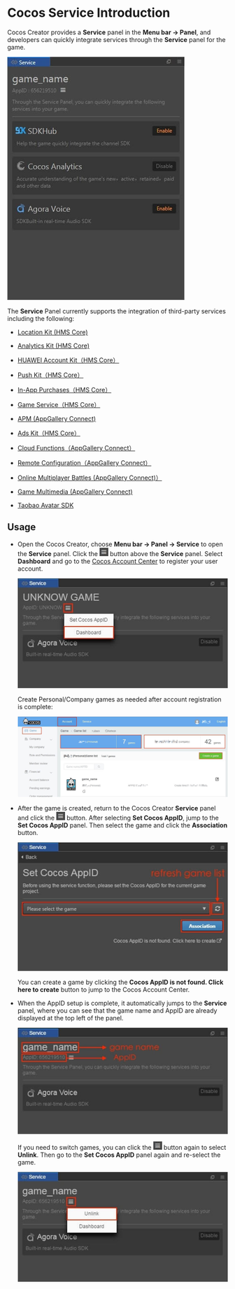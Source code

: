 # Cocos Service Introduction

Cocos Creator provides a **Service** panel in the **Menu bar -> Panel**, and developers can quickly integrate services through the **Service** panel for the game.

![](index/cocos_services.jpg)

The **Service** Panel currently supports the integration of third-party services including the following:


  - [Location Kit (HMS Core)](hms-location.md)

  - [Analytics Kit (HMS Core)](hms-analytics.md)

  - [HUAWEI Account Kit（HMS Core）](hms-account.md)

  - [Push Kit（HMS Core）](hms-push.md)

  - [In-App Purchases（HMS Core）](hms-iap.md)

  - [Game Service（HMS Core）](hms-game.md)

  - [APM (AppGallery Connect)](agc-apms.md)

  - [Ads Kit（HMS Core）](hms-ads.md)
    
  - [Cloud Functions（AppGallery Connect）](agc-function.md)

  - [Remote Configuration（AppGallery Connect）](agc-remoteconfig.md)

  - [Online Multiplayer Battles (AppGallery Connect)）](hw-gobe.md)

  - [Game Multimedia (AppGallery Connect)](hw-mmsdk.md)

  - [Taobao Avatar SDK](taobaoavatar.md)

## Usage

- Open the Cocos Creator, choose **Menu bar -> Panel -> Service** to open the **Service** panel. Click the ![](index/setting.jpg) button above the **Service** panel. Select **Dashboard** and go to the [Cocos Account Center](https://auth.cocos.com/#/) to register your user account.

  ![](index/console.jpg)

  Create Personal/Company games as needed after account registration is complete:

  ![](index/game.jpg)

- After the game is created, return to the Cocos Creator **Service** panel and click the ![](index/setting.jpg) button. After selecting **Set Cocos AppID**, jump to the **Set Cocos AppID** panel. Then select the game and click the **Association** button.

  ![](index/appid.jpg)

  You can create a game by clicking the **Cocos AppID is not found. Click here to create** button to jump to the Cocos Account Center.

- When the AppID setup is complete, it automatically jumps to the **Service** panel, where you can see that the game name and AppID are already displayed at the top left of the panel.

  ![](index/service.jpg)

  If you need to switch games, you can click the ![](index/setting.jpg) button again to select **Unlink**. Then go to the **Set Cocos AppID** panel again and re-select the game.

  ![](index/switch_appid.jpg)
